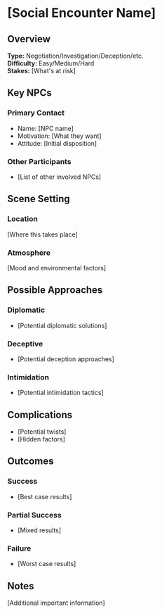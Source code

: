 # [Social Encounter Name]

## Overview

**Type:** Negotiation/Investigation/Deception/etc.  
**Difficulty:** Easy/Medium/Hard  
**Stakes:** [What's at risk]

## Key NPCs

### Primary Contact

- Name: [NPC name]
- Motivation: [What they want]
- Attitude: [Initial disposition]

### Other Participants

- [List of other involved NPCs]

## Scene Setting

### Location

[Where this takes place]

### Atmosphere

[Mood and environmental factors]

## Possible Approaches

### Diplomatic

- [Potential diplomatic solutions]

### Deceptive

- [Potential deception approaches]

### Intimidation

- [Potential intimidation tactics]

## Complications

- [Potential twists]
- [Hidden factors]

## Outcomes

### Success

- [Best case results]

### Partial Success

- [Mixed results]

### Failure

- [Worst case results]

## Notes

[Additional important information]
